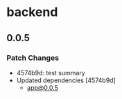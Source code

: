 # backend

## 0.0.5
### Patch Changes

- 4574b9d: test summary
- Updated dependencies [4574b9d]
  - app@0.0.5
